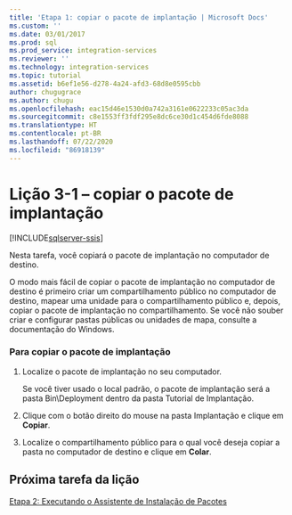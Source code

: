 ```yaml
---
title: 'Etapa 1: copiar o pacote de implantação | Microsoft Docs'
ms.custom: ''
ms.date: 03/01/2017
ms.prod: sql
ms.prod_service: integration-services
ms.reviewer: ''
ms.technology: integration-services
ms.topic: tutorial
ms.assetid: b6ef1e56-d278-4a24-afd3-68d8e0595cbb
author: chugugrace
ms.author: chugu
ms.openlocfilehash: eac15d46e1530d0a742a3161e0622233c05ac3da
ms.sourcegitcommit: c8e1553ff3fdf295e8dc6ce30d1c454d6fde8088
ms.translationtype: HT
ms.contentlocale: pt-BR
ms.lasthandoff: 07/22/2020
ms.locfileid: "86918139"
---
```

# <a name="lesson-3-1---copying-the-deployment-bundle"></a>Lição 3-1 – copiar o pacote de implantação

[!INCLUDE[sqlserver-ssis](../includes/applies-to-version/sqlserver-ssis.md)]


Nesta tarefa, você copiará o pacote de implantação no computador de destino.  
  
O modo mais fácil de copiar o pacote de implantação no computador de destino é primeiro criar um compartilhamento público no computador de destino, mapear uma unidade para o compartilhamento público e, depois, copiar o pacote de implantação no compartilhamento. Se você não souber criar e configurar pastas públicas ou unidades de mapa, consulte a documentação do Windows.  
  
### <a name="to-copy-the-deployment-bundle"></a>Para copiar o pacote de implantação  
  
1.  Localize o pacote de implantação no seu computador.  
  
    Se você tiver usado o local padrão, o pacote de implantação será a pasta Bin\Deployment dentro da pasta Tutorial de Implantação.  
  
2.  Clique com o botão direito do mouse na pasta Implantação e clique em **Copiar**.  
  
3.  Localize o compartilhamento público para o qual você deseja copiar a pasta no computador de destino e clique em **Colar**.  
  
## <a name="next-task-in-lesson"></a>Próxima tarefa da lição  
[Etapa 2: Executando o Assistente de Instalação de Pacotes](../integration-services/lesson-3-2-running-the-package-installation-wizard.md)  
  
  
  
